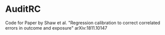 # AuditRC
Code for Paper by Shaw et al. "Regression calibration to correct correlated errors in outcome and exposure" arXiv:1811.10147  
